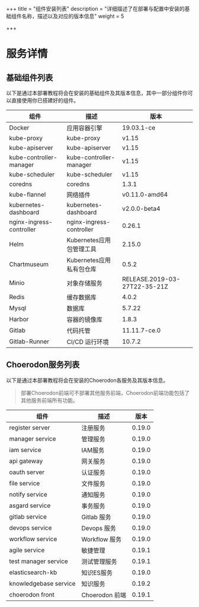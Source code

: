 +++
title = "组件安装列表"
description = "详细描述了在部署与配置中安装的基础组件名称，描述以及对应的版本信息"
weight = 5

+++

# 服务详情

## 基础组件列表

以下是通过本部署教程将会在安装的基础组件及其版本信息，其中一部分组件你可以直接使用你已搭建好的组件。

组件|描述| 版本
---|---|---
Docker|应用容器引擎|19.03.1-ce
kube-proxy|kube-proxy|v1.15
kube-apiserver|kube-apiserver|v1.15
kube-controller-manager|kube-controller-manager|v1.15
kube-scheduler|kube-scheduler|v1.15
coredns|coredns|1.3.1
kube-flannel|网络插件|v0.11.0-amd64
kubernetes-dashboard|kubernetes-dashboard|v2.0.0-beta4
nginx-ingress-controller|nginx-ingress-controller|0.26.1
Helm|Kubernetes应用包管理工具|2.15.0
Chartmuseum|Kubernetes应用私有包仓库|0.5.2
Minio|对象存储服务|RELEASE.2019-03-27T22-35-21Z
Redis|缓存数据库|4.0.2
Mysql|数据库|5.7.22
Harbor|容器的镜像库|1.8.3
Gitlab|代码托管|11.11.7-ce.0
Gitlab-Runner|CI/CD 运行环境|10.7.2

## Choerodon服务列表

以下是通过本部署教程将会在安装的Choerodon各服务及其版本信息。

<blockquote class="note"> 
部署Choerodon前端可不部署其他服务前端，Choerodon前端功能包括了其他服务前端所有功能。
</blockquote>

组件|描述| 版本
---|---|---
register server|注册服务|0.19.0
manager service|管理服务|0.19.0
iam service|IAM服务|0.19.0
api gateway|网关服务|0.19.0
oauth server|认证服务|0.19.0
file service|文件服务|0.19.0
notify service|通知服务|0.19.0
asgard service|事务服务|0.19.0
gitlab service|Gitlab 服务|0.19.0
devops service|Devops 服务|0.19.0
workflow service|Workflow 服务|0.19.0
agile service|敏捷管理|0.19.1
test manager service|测试管理服务|0.19.1
elasticsearch-kb |知识ES服务|0.19.0
knowledgebase service |知识服务|0.19.2
choerodon front|Choerodon 前端|0.19.1